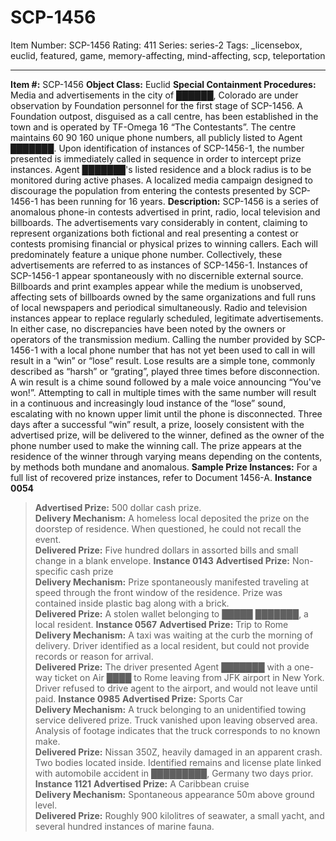 # SCP-1456
Item Number: SCP-1456
Rating: 411
Series: series-2
Tags: _licensebox, euclid, featured, game, memory-affecting, mind-affecting, scp, teleportation

---

**Item #:** SCP-1456
**Object Class:** Euclid
**Special Containment Procedures:** Media and advertisements in the city of ██████, Colorado are under observation by Foundation personnel for the first stage of SCP-1456. A Foundation outpost, disguised as a call centre, has been established in the town and is operated by TF-Omega 16 “The Contestants”. The centre maintains 60 90 160 unique phone numbers, all publicly listed to Agent ███████. Upon identification of instances of SCP-1456-1, the number presented is immediately called in sequence in order to intercept prize instances. Agent ███████'s listed residence and a block radius is to be monitored during active phases.
A localized media campaign designed to discourage the population from entering the contests presented by SCP-1456-1 has been running for 16 years.
**Description:** SCP-1456 is a series of anomalous phone-in contests advertised in print, radio, local television and billboards. The advertisements vary considerably in content, claiming to represent organizations both fictional and real presenting a contest or contests promising financial or physical prizes to winning callers. Each will predominately feature a unique phone number. Collectively, these advertisements are referred to as instances of SCP-1456-1.
Instances of SCP-1456-1 appear spontaneously with no discernible external source. Billboards and print examples appear while the medium is unobserved, affecting sets of billboards owned by the same organizations and full runs of local newspapers and periodical simultaneously. Radio and television instances appear to replace regularly scheduled, legitimate advertisements. In either case, no discrepancies have been noted by the owners or operators of the transmission medium.
Calling the number provided by SCP-1456-1 with a local phone number that has not yet been used to call in will result in a “win” or “lose” result. Lose results are a simple tone, commonly described as “harsh” or “grating”, played three times before disconnection. A win result is a chime sound followed by a male voice announcing “You've won!”. Attempting to call in multiple times with the same number will result in a continuous and increasingly loud instance of the “lose” sound, escalating with no known upper limit until the phone is disconnected.
Three days after a successful “win” result, a prize, loosely consistent with the advertised prize, will be delivered to the winner, defined as the owner of the phone number used to make the winning call. The prize appears at the residence of the winner through varying means depending on the contents, by methods both mundane and anomalous.
**Sample Prize Instances:** For a full list of recovered prize instances, refer to Document 1456-A.
**Instance 0054**
> **Advertised Prize:** 500 dollar cash prize.  
>  **Delivery Mechanism:** A homeless local deposited the prize on the doorstep of residence. When questioned, he could not recall the event.  
>  **Delivered Prize:** Five hundred dollars in assorted bills and small change in a blank envelope.
**Instance 0143**
> **Advertised Prize:** Non-specific cash prize  
>  **Delivery Mechanism:** Prize spontaneously manifested traveling at speed through the front window of the residence. Prize was contained inside plastic bag along with a brick.  
>  **Delivered Prize:** A stolen wallet belonging to █████ ███████, a local resident.
**Instance 0567**
> **Advertised Prize:** Trip to Rome  
>  **Delivery Mechanism:** A taxi was waiting at the curb the morning of delivery. Driver identified as a local resident, but could not provide records or reason for arrival.  
>  **Delivered Prize:** The driver presented Agent ███████ with a one-way ticket on Air ████ to Rome leaving from JFK airport in New York. Driver refused to drive agent to the airport, and would not leave until paid.
**Instance 0985**
> **Advertised Prize:** Sports Car  
>  **Delivery Mechanism:** A truck belonging to an unidentified towing service delivered prize. Truck vanished upon leaving observed area. Analysis of footage indicates that the truck corresponds to no known make.  
>  **Delivered Prize:** Nissan 350Z, heavily damaged in an apparent crash. Two bodies located inside. Identified remains and license plate linked with automobile accident in █████████, Germany two days prior.
**Instance 1121**
> **Advertised Prize:** A Caribbean cruise  
>  **Delivery Mechanism:** Spontaneous appearance 50m above ground level.  
>  **Delivered Prize:** Roughly 900 kilolitres of seawater, a small yacht, and several hundred instances of marine fauna.